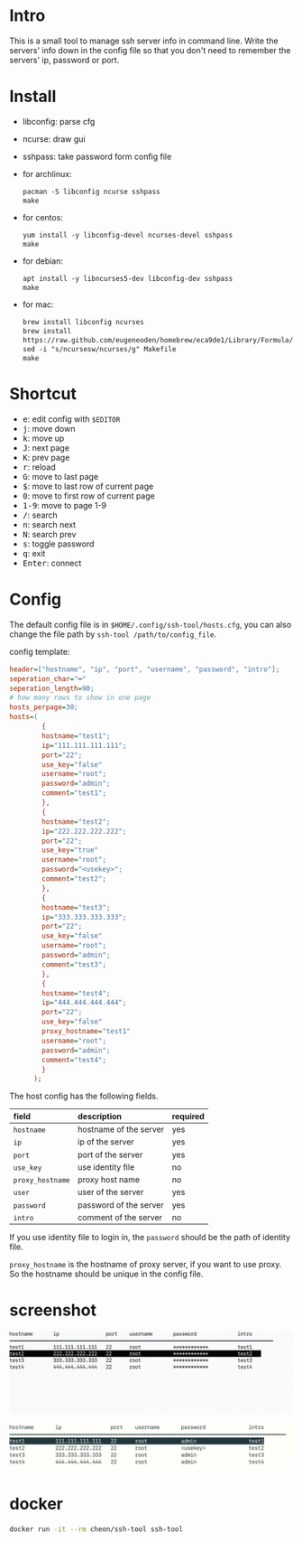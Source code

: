 # Intro

This is a small tool to manage ssh server info in command line. Write the servers' info down in the config file so that you don't need to remember the servers' ip, password or port.

# Install

* libconfig: parse cfg
* ncurse: draw gui
* sshpass: take password form config file

* for archlinux:

  ```
  pacman -S libconfig ncurse sshpass
  make
  ```

* for centos:

  ```
  yum install -y libconfig-devel ncurses-devel sshpass
  make
  ```

* for debian:

  ```
  apt install -y libncurses5-dev libconfig-dev sshpass
  make
  ```

* for mac:

  ```
  brew install libconfig ncurses
  brew install https://raw.github.com/eugeneoden/homebrew/eca9de1/Library/Formula/sshpass.rb
  sed -i "s/ncursesw/ncurses/g" Makefile
  make
  ```

# Shortcut

* <kbd>e</kbd>: edit config with `$EDITOR`
* <kbd>j</kbd>: move down
* <kbd>k</kbd>: move up
* <kbd>J</kbd>: next page
* <kbd>K</kbd>: prev page
* <kbd>r</kbd>: reload
* <kbd>G</kbd>: move to last page
* <kbd>$</kbd>: move to last row of current page
* <kbd>0</kbd>: move to first row of current page
* <kbd>1-9</kbd>: move to page 1-9
* <kbd>/</kbd>: search
* <kbd>n</kbd>: search next
* <kbd>N</kbd>: search prev
* <kbd>s</kbd>: toggle password
* <kbd>q</kbd>: exit
* <kbd>Enter</kbd>: connect

# Config

The default config file is in `$HOME/.config/ssh-tool/hosts.cfg`, you can also change the file path by `ssh-tool /path/to/config_file`.

config template:

```cfg
header=["hostname", "ip", "port", "username", "password", "intro"];
seperation_char="━"
seperation_length=90;
# how many rows to show in one page
hosts_perpage=30;
hosts=(
        {
        hostname="test1";
        ip="111.111.111.111";
        port="22";
        use_key="false"
        username="root";
        password="admin";
        comment="test1";
        },
        {
        hostname="test2";
        ip="222.222.222.222";
        port="22";
        use_key="true"
        username="root";
        password="<usekey>";
        comment="test2";
        },
        {
        hostname="test3";
        ip="333.333.333.333";
        port="22";
        use_key="false"
        username="root";
        password="admin";
        comment="test3";
        },
        {
        hostname="test4";
        ip="444.444.444.444";
        port="22";
        use_key="false"
        proxy_hostname="test1"
        username="root";
        password="admin";
        comment="test4";
        }
      );
```

The host config has the following fields.

| field             | description            | required |
|:------------------|:-----------------------|:---------|
| `hostname`        | hostname of the server | yes      |
| `ip`              | ip of the server       | yes      |
| `port`            | port of the server     | yes      |
| `use_key`         | use identity file      | no       |
| `proxy_hostname`  | proxy host name        | no       |
| `user`            | user of the server     | yes      |
| `password`        | password of the server | yes      |
| `intro`           | comment of the server  | no       |

If you use identity file to login in, the `password` should be the path of identity file.

`proxy_hostname` is the hostname of proxy server, if you want to use proxy. So the hostname should be unique in the config file.

# screenshot

![hide](./img/hide.jpg)

![show](./img/show.jpg)

# docker

```bash
docker run -it --rm cheon/ssh-tool ssh-tool
```
